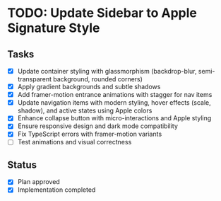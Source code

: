 # TODO: Update Sidebar to Apple Signature Style

## Tasks
- [x] Update container styling with glassmorphism (backdrop-blur, semi-transparent background, rounded corners)
- [x] Apply gradient backgrounds and subtle shadows
- [x] Add framer-motion entrance animations with stagger for nav items
- [x] Update navigation items with modern styling, hover effects (scale, shadow), and active states using Apple colors
- [x] Enhance collapse button with micro-interactions and Apple styling
- [x] Ensure responsive design and dark mode compatibility
- [x] Fix TypeScript errors with framer-motion variants
- [ ] Test animations and visual correctness

## Status
- [x] Plan approved
- [x] Implementation completed
